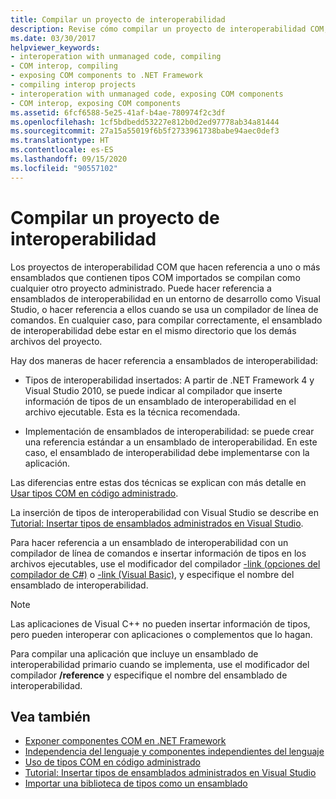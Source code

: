 ```yaml
---
title: Compilar un proyecto de interoperabilidad
description: Revise cómo compilar un proyecto de interoperabilidad COM, que se compila como un proyecto administrado si hace referencia a uno o varios ensamblados que contienen tipos COM importados.
ms.date: 03/30/2017
helpviewer_keywords:
- interoperation with unmanaged code, compiling
- COM interop, compiling
- exposing COM components to .NET Framework
- compiling interop projects
- interoperation with unmanaged code, exposing COM components
- COM interop, exposing COM components
ms.assetid: 6fcf6588-5e25-41af-b4ae-780974f2c3df
ms.openlocfilehash: 1cf5bdbedd53227e812b0d2ed97778ab34a81444
ms.sourcegitcommit: 27a15a55019f6b5f2733961738babe94aec0def3
ms.translationtype: HT
ms.contentlocale: es-ES
ms.lasthandoff: 09/15/2020
ms.locfileid: "90557102"
---
```

# <a name="compiling-an-interop-project"></a>Compilar un proyecto de interoperabilidad

Los proyectos de interoperabilidad COM que hacen referencia a uno o más ensamblados que contienen tipos COM importados se compilan como cualquier otro proyecto administrado. Puede hacer referencia a ensamblados de interoperabilidad en un entorno de desarrollo como Visual Studio, o hacer referencia a ellos cuando se usa un compilador de línea de comandos. En cualquier caso, para compilar correctamente, el ensamblado de interoperabilidad debe estar en el mismo directorio que los demás archivos del proyecto.

 Hay dos maneras de hacer referencia a ensamblados de interoperabilidad:

- Tipos de interoperabilidad insertados: A partir de .NET Framework 4 y Visual Studio 2010, se puede indicar al compilador que inserte información de tipos de un ensamblado de interoperabilidad en el archivo ejecutable. Esta es la técnica recomendada.

- Implementación de ensamblados de interoperabilidad: se puede crear una referencia estándar a un ensamblado de interoperabilidad. En este caso, el ensamblado de interoperabilidad debe implementarse con la aplicación.

 Las diferencias entre estas dos técnicas se explican con más detalle en [Usar tipos COM en código administrado](/previous-versions/dotnet/netframework-4.0/3y76b69k(v=vs.100)).

 La inserción de tipos de interoperabilidad con Visual Studio se describe en [Tutorial: Insertar tipos de ensamblados administrados en Visual Studio](../../standard/assembly/embed-types-visual-studio.md).

 Para hacer referencia a un ensamblado de interoperabilidad con un compilador de línea de comandos e insertar información de tipos en los archivos ejecutables, use el modificador del compilador [-link (opciones del compilador de C#)](../../csharp/language-reference/compiler-options/link-compiler-option.md) o [-link (Visual Basic)](../../visual-basic/reference/command-line-compiler/link.md), y especifique el nombre del ensamblado de interoperabilidad.

> [!NOTE]
> Las aplicaciones de Visual C++ no pueden insertar información de tipos, pero pueden interoperar con aplicaciones o complementos que lo hagan.

 Para compilar una aplicación que incluye un ensamblado de interoperabilidad primario cuando se implementa, use el modificador del compilador **/reference** y especifique el nombre del ensamblado de interoperabilidad.

## <a name="see-also"></a>Vea también

- [Exponer componentes COM en .NET Framework](exposing-com-components.md)
- [Independencia del lenguaje y componentes independientes del lenguaje](../../standard/language-independence-and-language-independent-components.md)
- [Uso de tipos COM en código administrado](/previous-versions/dotnet/netframework-4.0/3y76b69k(v=vs.100))
- [Tutorial: Insertar tipos de ensamblados administrados en Visual Studio](../../standard/assembly/embed-types-visual-studio.md)
- [Importar una biblioteca de tipos como un ensamblado](importing-a-type-library-as-an-assembly.md)
